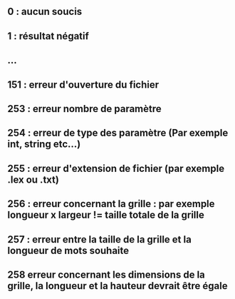 ## 0 : aucun soucis
## 1 : résultat négatif
## ...
## 151 : erreur d'ouverture du fichier
## 253 : erreur nombre de paramètre
## 254 : erreur de type des paramètre (Par exemple int, string etc...)
## 255 : erreur d'extension de fichier (par exemple .lex ou .txt)
## 256 : erreur concernant la grille : par exemple longueur x largeur != taille totale de la grille
## 257 : erreur entre la taille de la grille et la longueur de mots souhaite
## 258 erreur concernant les dimensions de la grille, la longueur et la hauteur devrait être égale